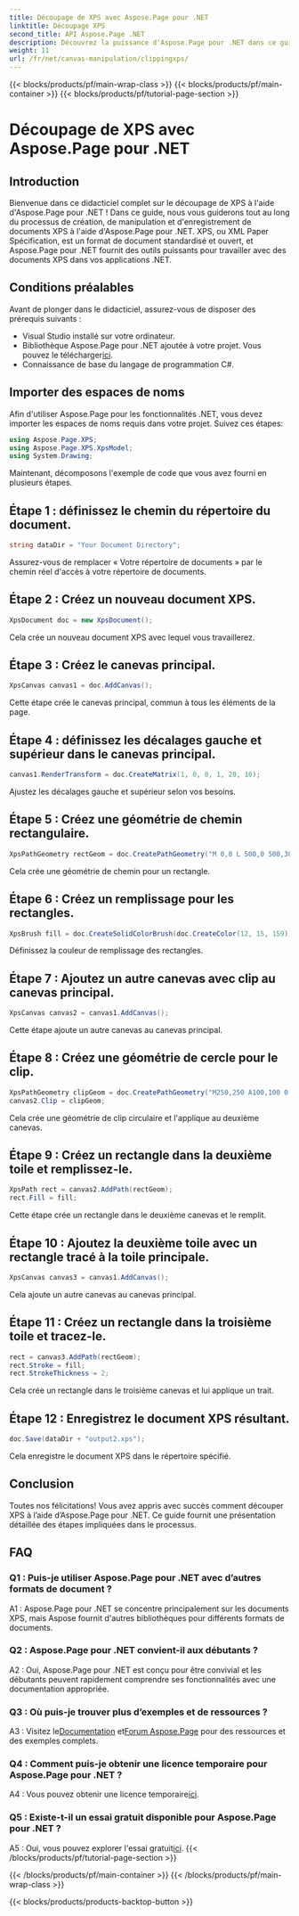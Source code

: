 ```yaml
---
title: Découpage de XPS avec Aspose.Page pour .NET
linktitle: Découpage XPS
second_title: API Aspose.Page .NET
description: Découvrez la puissance d'Aspose.Page pour .NET dans ce guide étape par étape sur le découpage de documents XPS. Créez, manipulez et enregistrez des fichiers XPS sans effort.
weight: 11
url: /fr/net/canvas-manipulation/clippingxps/
---
```


{{< blocks/products/pf/main-wrap-class >}}
{{< blocks/products/pf/main-container >}}
{{< blocks/products/pf/tutorial-page-section >}}

# Découpage de XPS avec Aspose.Page pour .NET

## Introduction

Bienvenue dans ce didacticiel complet sur le découpage de XPS à l'aide d'Aspose.Page pour .NET ! Dans ce guide, nous vous guiderons tout au long du processus de création, de manipulation et d'enregistrement de documents XPS à l'aide d'Aspose.Page pour .NET. XPS, ou XML Paper Spécification, est un format de document standardisé et ouvert, et Aspose.Page pour .NET fournit des outils puissants pour travailler avec des documents XPS dans vos applications .NET.

## Conditions préalables

Avant de plonger dans le didacticiel, assurez-vous de disposer des prérequis suivants :

- Visual Studio installé sur votre ordinateur.
-  Bibliothèque Aspose.Page pour .NET ajoutée à votre projet. Vous pouvez le télécharger[ici](https://releases.aspose.com/page/net/).
- Connaissance de base du langage de programmation C#.

## Importer des espaces de noms

Afin d'utiliser Aspose.Page pour les fonctionnalités .NET, vous devez importer les espaces de noms requis dans votre projet. Suivez ces étapes:

```csharp
using Aspose.Page.XPS;
using Aspose.Page.XPS.XpsModel;
using System.Drawing;
```

Maintenant, décomposons l'exemple de code que vous avez fourni en plusieurs étapes.

## Étape 1 : définissez le chemin du répertoire du document.

```csharp
string dataDir = "Your Document Directory";
```

Assurez-vous de remplacer « Votre répertoire de documents » par le chemin réel d'accès à votre répertoire de documents.

## Étape 2 : Créez un nouveau document XPS.

```csharp
XpsDocument doc = new XpsDocument();
```

Cela crée un nouveau document XPS avec lequel vous travaillerez.

## Étape 3 : Créez le canevas principal.

```csharp
XpsCanvas canvas1 = doc.AddCanvas();
```

Cette étape crée le canevas principal, commun à tous les éléments de la page.

## Étape 4 : définissez les décalages gauche et supérieur dans le canevas principal.

```csharp
canvas1.RenderTransform = doc.CreateMatrix(1, 0, 0, 1, 20, 10);
```

Ajustez les décalages gauche et supérieur selon vos besoins.

## Étape 5 : Créez une géométrie de chemin rectangulaire.

```csharp
XpsPathGeometry rectGeom = doc.CreatePathGeometry("M 0,0 L 500,0 500,300 0,300 Z");
```

Cela crée une géométrie de chemin pour un rectangle.

## Étape 6 : Créez un remplissage pour les rectangles.

```csharp
XpsBrush fill = doc.CreateSolidColorBrush(doc.CreateColor(12, 15, 159));
```

Définissez la couleur de remplissage des rectangles.

## Étape 7 : Ajoutez un autre canevas avec clip au canevas principal.

```csharp
XpsCanvas canvas2 = canvas1.AddCanvas();
```

Cette étape ajoute un autre canevas au canevas principal.

## Étape 8 : Créez une géométrie de cercle pour le clip.

```csharp
XpsPathGeometry clipGeom = doc.CreatePathGeometry("M250,250 A100,100 0 1 1 250,50 100,100 0 1 1 250,250");
canvas2.Clip = clipGeom;
```

Cela crée une géométrie de clip circulaire et l'applique au deuxième canevas.

## Étape 9 : Créez un rectangle dans la deuxième toile et remplissez-le.

```csharp
XpsPath rect = canvas2.AddPath(rectGeom);
rect.Fill = fill;
```

Cette étape crée un rectangle dans le deuxième canevas et le remplit.

## Étape 10 : Ajoutez la deuxième toile avec un rectangle tracé à la toile principale.

```csharp
XpsCanvas canvas3 = canvas1.AddCanvas();
```

Cela ajoute un autre canevas au canevas principal.

## Étape 11 : Créez un rectangle dans la troisième toile et tracez-le.

```csharp
rect = canvas3.AddPath(rectGeom);
rect.Stroke = fill;
rect.StrokeThickness = 2;
```

Cela crée un rectangle dans le troisième canevas et lui applique un trait.

## Étape 12 : Enregistrez le document XPS résultant.

```csharp
doc.Save(dataDir + "output2.xps");
```

Cela enregistre le document XPS dans le répertoire spécifié.

## Conclusion

Toutes nos félicitations! Vous avez appris avec succès comment découper XPS à l’aide d’Aspose.Page pour .NET. Ce guide fournit une présentation détaillée des étapes impliquées dans le processus.

## FAQ

### Q1 : Puis-je utiliser Aspose.Page pour .NET avec d’autres formats de document ?

A1 : Aspose.Page pour .NET se concentre principalement sur les documents XPS, mais Aspose fournit d'autres bibliothèques pour différents formats de documents.

### Q2 : Aspose.Page pour .NET convient-il aux débutants ?

A2 : Oui, Aspose.Page pour .NET est conçu pour être convivial et les débutants peuvent rapidement comprendre ses fonctionnalités avec une documentation appropriée.

### Q3 : Où puis-je trouver plus d’exemples et de ressources ?

 A3 : Visitez le[Documentation](https://reference.aspose.com/page/net/) et[Forum Aspose.Page](https://forum.aspose.com/c/page/39) pour des ressources et des exemples complets.

### Q4 : Comment puis-je obtenir une licence temporaire pour Aspose.Page pour .NET ?

 A4 : Vous pouvez obtenir une licence temporaire[ici](https://purchase.aspose.com/temporary-license/).

### Q5 : Existe-t-il un essai gratuit disponible pour Aspose.Page pour .NET ?

 A5 : Oui, vous pouvez explorer l'essai gratuit[ici](https://releases.aspose.com/).
{{< /blocks/products/pf/tutorial-page-section >}}

{{< /blocks/products/pf/main-container >}}
{{< /blocks/products/pf/main-wrap-class >}}

{{< blocks/products/products-backtop-button >}}

